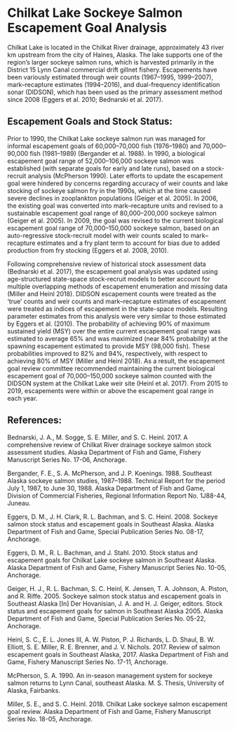 # Chilkat Lake Sockeye Salmon Escapement Goal Analysis
Chilkat Lake is located in the Chilkat River drainage, approximately 43 river km upstream from the city of Haines, Alaska. The lake supports one of the region’s larger sockeye salmon runs, which is harvested primarily in the District 15 Lynn Canal commercial drift gillnet fishery. Escapements have been variously estimated through weir counts (1967–1995, 1999–2007), mark–recapture estimates (1994–2016), and dual-frequency identification sonar (DIDSON), which has been used as the primary assessment method since 2008 (Eggers et al. 2010; Bednarski et al. 2017).

## Escapement Goals and Stock Status:   
Prior to 1990, the Chilkat Lake sockeye salmon run was managed for informal escapement goals of 60,000–70,000 fish (1976–1980) and 70,000–90,000 fish (1981–1989) (Bergander et al. 1988). In 1990, a biological escapement goal range of 52,000–106,000 sockeye salmon was established (with separate goals for early and late runs), based on a stock-recruit analysis (McPherson 1990). Later efforts to update the escapement goal were hindered by concerns regarding accuracy of weir counts and lake stocking of sockeye salmon fry in the 1990s, which at the time caused severe declines in zooplankton populations (Geiger et al. 2005). In 2006, the existing goal was converted into mark–recapture units and revised to a sustainable escapement goal range of 80,000–200,000 sockeye salmon (Geiger et al. 2005). In 2009, the goal was revised to the current biological escapement goal range of 70,000–150,000 sockeye salmon, based on an auto-regressive stock-recruit model with weir counts scaled to mark–recapture estimates and a fry plant term to account for bias due to added production from fry stocking (Eggers et al. 2008, 2010). 

Following comprehensive review of historical stock assessment data (Bednarski et al. 2017), the escapement goal analysis was updated using age-structured state-space stock-recruit models to better account for multiple overlapping methods of escapement enumeration and missing data (Miller and Heinl 2018). DIDSON escapement counts were treated as the ‘true’ counts and weir counts and mark–recapture estimates of escapement were treated as indices of escapement in the state-space models. Resulting parameter estimates from this analysis were very similar to those estimated by Eggers et al. (2010). The probability of achieving 90% of maximum sustained yield (MSY) over the entire current escapement goal range was estimated to average 65% and was maximized (near 84% probability) at the spawning escapement estimated to provide MSY (98,000 fish). These probabilities improved to 82% and 94%, respectively, with respect to achieving 80% of MSY (Miller and Heinl 2018). As a result, the escapement goal review committee recommended maintaining the current biological escapement goal of 70,000–150,000 sockeye salmon counted with the DIDSON system at the Chilkat Lake weir site (Heinl et al. 2017). From 2015 to 2019, escapements were within or above the escapement goal range in each year.

## References:
Bednarski, J. A., M. Sogge, S. E. Miller, and S. C. Heinl. 2017. A comprehensive review of Chilkat River drainage sockeye salmon stock assessment studies. Alaska Department of Fish and Game, Fishery Manuscript Series No. 17-06, Anchorage. 

Bergander, F. E., S. A. McPherson, and J. P. Koenings. 1988. Southeast Alaska sockeye salmon studies, 1987–1988. Technical Report for the period July 1, 1987, to June 30, 1988. Alaska Department of Fish and Game, Division of Commercial Fisheries, Regional Information Report No. 1J88-44, Juneau. 

Eggers, D. M., J. H. Clark, R. L. Bachman, and S. C. Heinl. 2008. Sockeye salmon stock status and escapement goals in Southeast Alaska. Alaska Department of Fish and Game, Special Publication Series No. 08-17, Anchorage. 

Eggers, D. M., R. L. Bachman, and J. Stahl. 2010. Stock status and escapement goals for Chilkat Lake sockeye salmon in Southeast Alaska. Alaska Department of Fish and Game, Fishery Manuscript Series No. 10-05, Anchorage.  

Geiger, H. J., R. L. Bachman, S. C. Heinl, K. Jensen, T. A. Johnson, A. Piston, and R. Riffe. 2005. Sockeye salmon stock status and escapement goals in Southeast Alaska [In] Der Hovanisian, J. A. and H. J. Geiger, editors. Stock status and escapement goals for salmon in Southeast Alaska 2005. Alaska Department of Fish and Game, Special Publication Series No. 05-22, Anchorage.

 
Heinl, S. C., E. L. Jones III, A. W. Piston, P. J. Richards, L. D. Shaul, B. W. Elliott, S. E. Miller, R. E. Brenner, and J. V. Nichols. 2017. Review of salmon escapement goals in Southeast Alaska, 2017. Alaska Department of Fish and Game, Fishery Manuscript Series No. 17-11, Anchorage. 

McPherson, S. A. 1990. An in-season management system for sockeye salmon returns to Lynn Canal, southeast Alaska. M. S. Thesis, University of Alaska, Fairbanks. 

Miller, S. E., and S. C. Heinl.  2018.  Chilkat Lake sockeye salmon escapement goal review.  Alaska Department of Fish and Game, Fishery Manuscript Series No. 18-05, Anchorage. 
